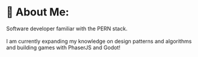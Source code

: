 # 💫 About Me:
Software developer familiar with the PERN stack.<br><br>I am currently expanding my knowledge on design patterns and algorithms and building games with PhaserJS and Godot!
